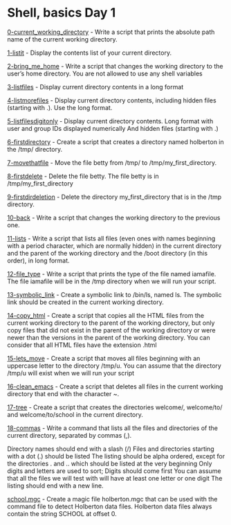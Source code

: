 # Shell, basics Day 1

[0-current_working_directory](0-current_working_directory) - Write a script that prints the absolute path name of the current working directory.

[1-listit](1-listit) - Display the contents list of your current directory.

[2-bring_me_home](2-bring_me_home) - Write a script that changes the working directory to the user’s home directory. You are not allowed to use any shell variables

[3-listfiles](3-listfiles) - Display current directory contents in a long format

[4-listmorefiles](4-listmorefiles) - Display current directory contents, including hidden files (starting with .). Use the long format.

[5-listfilesdigitonly](5-listfilesdigitonly) - Display current directory contents. Long format with user and group IDs displayed numerically And hidden files (starting with .)

[6-firstdirectory](6-firstdirectory) - Create a script that creates a directory named holberton in the /tmp/ directory.

[7-movethatfile](7-movethatfile) - Move the file betty from /tmp/ to /tmp/my_first_directory.

[8-firstdelete](8-firstdelete) - Delete the file betty. The file betty is in /tmp/my_first_directory

[9-firstdirdeletion](9-firstdirdeletion) - Delete the directory my_first_directory that is in the /tmp directory.

[10-back](10-back) - Write a script that changes the working directory to the previous one.

[11-lists](11-lists) - Write a script that lists all files (even ones with names beginning with a period character, which are normally hidden) in the current directory and the parent of the working directory and the /boot directory (in this order), in long format.

[12-file_type](12-file_type) - Write a script that prints the type of the file named iamafile. The file iamafile will be in the /tmp directory when we will run your script.

[13-symbolic_link](13-symbolic_link) - Create a symbolic link to /bin/ls, named ls. The symbolic link should be created in the current working directory.

[14-copy_html](14-copy_html) - Create a script that copies all the HTML files from the current working directory to the parent of the working directory, but only copy files that did not exist in the parent of the working directory or were newer than the versions in the parent of the working directory. You can consider that all HTML files have the extension .html

[15-lets_move](15-lets_move) - Create a script that moves all files beginning with an uppercase letter to the directory /tmp/u. You can assume that the directory /tmp/u will exist when we will run your script

[16-clean_emacs](16-clean_emacs) - Create a script that deletes all files in the current working directory that end with the character ~.

[17-tree](17-tree) - Create a script that creates the directories welcome/, welcome/to/ and welcome/to/school in the current directory.

[18-commas](18-commas) - Write a command that lists all the files and directories of the current directory, separated by commas (,).

Directory names should end with a slash (/) Files and directories starting with a dot (.) should be listed The listing should be alpha ordered, except for the directories . and .. which should be listed at the very beginning Only digits and letters are used to sort; Digits should come first You can assume that all the files we will test with will have at least one letter or one digit The listing should end with a new line.

[school.mgc](school.mgc) - Create a magic file holberton.mgc that can be used with the command file to detect Holberton data files. Holberton data files always contain the string SCHOOL at offset 0.
